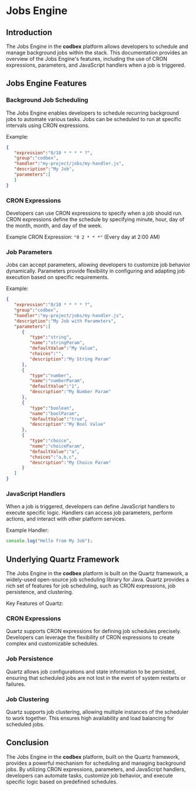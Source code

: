 # Jobs Engine

## Introduction

The Jobs Engine in the __codbex__ platform allows developers to schedule and manage background jobs within the stack. This documentation provides an overview of the Jobs Engine's features, including the use of CRON expressions, parameters, and JavaScript handlers when a job is triggered.

## Jobs Engine Features

### Background Job Scheduling

The Jobs Engine enables developers to schedule recurring background jobs to automate various tasks. Jobs can be scheduled to run at specific intervals using CRON expressions.

Example:

```json
{
   "expression":"0/10 * * * * ?",
   "group":"codbex",
   "handler":"my-project/jobs/my-handler.js",
   "description":"My Job",
   "parameters":[
   ]
}
```

### CRON Expressions

Developers can use CRON expressions to specify when a job should run. CRON expressions define the schedule by specifying minute, hour, day of the month, month, and day of the week.

Example CRON Expression: `"0 2 * * *"` (Every day at 2:00 AM)

### Job Parameters

Jobs can accept parameters, allowing developers to customize job behavior dynamically. Parameters provide flexibility in configuring and adapting job execution based on specific requirements.

Example:

```json
{
   "expression":"0/10 * * * * ?",
   "group":"codbex",
   "handler":"my-project/jobs/my-handler.js",
   "description":"My Job with Parameters",
   "parameters":[
      {
         "type":"string",
         "name":"stringParam",
         "defaultValue":"My Value",
         "choices":"",
         "description":"My String Param"
      },
      {
         "type":"number",
         "name":"numberParam",
         "defaultValue":"1",
         "description":"My Number Param"
      },
      {
         "type":"boolean",
         "name":"boolParam",
         "defaultValue":"true",
         "description":"My Bool Value"
      },
      {
         "type":"choice",
         "name":"choiceParam",
         "defaultValue":"a",
         "choices":"a,b,c",
         "description":"My Choice Param"
      }
   ]
}
```

### JavaScript Handlers

When a job is triggered, developers can define JavaScript handlers to execute specific logic. Handlers can access job parameters, perform actions, and interact with other platform services.

Example Handler:

```javascript
console.log("Hello from My Job");
```

## Underlying Quartz Framework

The Jobs Engine in the __codbex__ platform is built on the Quartz framework, a widely-used open-source job scheduling library for Java. Quartz provides a rich set of features for job scheduling, such as CRON expressions, job persistence, and clustering.

Key Features of Quartz:

### CRON Expressions

Quartz supports CRON expressions for defining job schedules precisely. Developers can leverage the flexibility of CRON expressions to create complex and customizable schedules.

### Job Persistence

Quartz allows job configurations and state information to be persisted, ensuring that scheduled jobs are not lost in the event of system restarts or failures.

### Job Clustering

Quartz supports job clustering, allowing multiple instances of the scheduler to work together. This ensures high availability and load balancing for scheduled jobs.

## Conclusion

The Jobs Engine in the __codbex__ platform, built on the Quartz framework, provides a powerful mechanism for scheduling and managing background jobs. By utilizing CRON expressions, parameters, and JavaScript handlers, developers can automate tasks, customize job behavior, and execute specific logic based on predefined schedules.

